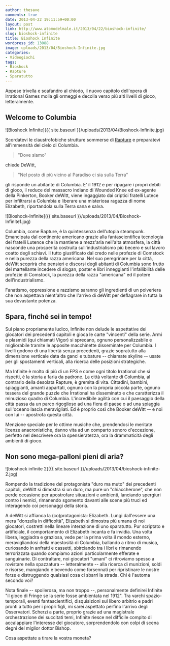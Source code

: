 ```yaml
---
author: thesave
comments: true
date: 2013-04-22 19:11:59+00:00
layout: post
link: http://www.atomodelmale.it/2013/04/22/bioshock-infinite/
slug: bioshock-infinite
title: Bioshock Infinite
wordpress_id: 13088
image: uploads/2013/04/Bioshock-Infinite.jpg
categories:
- Videogiochi
tags:
- Bioshock
- Rapture
- Sparatutto
---
```


Appese trivella e scafandro al chiodo, il nuovo capitolo dell'opera di Irrational Games molla gli ormeggi e decolla verso più alti livelli di gioco, letteralmente.

## Welcome to Columbia

![Bioshock Infinite]({{ site.baseurl }}/uploads/2013/04/Bioshock-Infinite.jpg)

Scordatevi le claustrofobiche strutture sommerse di [Rapture](/2007/10/13/andiamo-mister-bolla.html) e preparatevi all'immensità del cielo di Columbia.

<blockquote>"Dove siamo"</blockquote>

chiede DeWitt,

<blockquote>"Nel posto di più vicino al Paradiso ci sia sulla Terra"</blockquote>

gli risponde un abitante di Columbia. E' il 1912 e per ripagare i propri debiti di gioco, il reduce del massacro indiano di Wounded Knee ed ex-agente della Pinkerton, Booker deWitt, viene ingaggiato dai criptici fratelli Lutece per infiltrarsi a Columbia e liberare una misteriosa ragazza di nome Elizabeth, riportandola sulla Terra sana e salva.

![Bioshock-Infinite]({{ site.baseurl }}/uploads/2013/04/Bioshock-Infinite1.jpg)

Columbia, come Rapture, è la quintessenza dell'utopia steampunk. Emancipata dal continente americano grazie alla fantascientifica tecnologia dei fratelli Lutence che la mantiene a mezz'aria nell'alta atmosfera, la città nasconde una prosperità costruita sull'industrialismo più becero e sul lavoro coatto degli schiavi. Il tutto giustificato dal credo nelle profezie di Comstock e nella purezza della razza americana. Nel suo peregrinare per la città, deWitt scoprirà che pensieri e discorsi degli abitanti di Columbia sono frutto del martellante incedere di slogan, poster e libri inneggianti l'infallibilità delle profezie di Comstock, la purezza della razza "americana" ed il potere dell'industrialismo.

Fanatismo, oppressione e razzismo saranno gli ingredienti di un polveriera che non aspettava nient'altro che l'arrivo di deWitt per deflagrare in tutta la sua devastante potenza.

## Spara, finché sei in tempo!

Sul piano propriamente ludico, Infinite non delude le aspettative dei giocatori dei precedenti capitoli e gioca le carte "vincenti" della serie. Armi e plasmidi (qui chiamati Vigor) si sprecano, ognuno personalizzabile e migliorabile tramite le apposite macchinette disseminate per Columbia. I livelli godono di una libertà senza precedenti, grazie sopratutto alla dimensione verticale data da ganci e tubature -- chiamate skyline -- usate per gli spostamenti verticali, alla ricerca delle posizioni strategiche.

Ma Infinite è molto di più di un FPS e come ogni titolo Irrational che si rispetti, è la storia a farla da padrone. La città voltante di Columbia, al contrario della desolata Rapture, è gremita di vita. Cittadini, bambini, spiaggianti, amanti appartati, ognuno con la propria piccola parte, ognuno tessera del grande puzzle che Irrational ha disseminato e che caratterizza il minuzioso quadro di Columbia. L'incredibile agilità con cui il paesaggio della città passa da un parco rigoglioso ad una fiera di paese o ad una spiaggia sull'oceano lascia meravigliati. Ed è proprio così che Booker deWitt -- e noi con lui -- apostrofa questa città.

Menzione speciale per le ottime musiche che, prendendosi le meritate licenze anacronistiche, danno vita ad un comparto sonoro d'eccezione, perfetto nel descrivere ora la spensieratezza, ora la drammaticità degli ambienti di gioco.

## Non sono mega-palloni pieni di aria?

![bioshock infinite 2]({{ site.baseurl }}/uploads/2013/04/bioshock-infinite-2.jpg)

Rompendo la tradizione del protagonista "duro ma muto" dei precedenti capitoli, deWitt si dimostra sì un duro, ma pure un "chiaccherone", che non perde occasione per apostrofare situazioni e ambienti, lanciando spergiuri contro i nemici, rimanendo sgomento davanti alle scene più truci ed interagendo coi personaggi della storia.

A deWitt si affianca la (co)protagonista: Elizabeth. Lungi dall'essere una mera "donzella in difficoltà", Elizabeth si dimostra più umana di noi giocatori, costretti nella lineare interazione di uno sparatutto. Pur scriptato e artificiale, il comportamento di Elizabeth incanta e fa invidia. Una volta libera, leggiadra e graziosa, vede per la prima volta il mondo esterno, meravigliandosi della maestosità di Columbia, ballando a ritmo di musica, curiosando in anfratti e cassetti, sbirciando tra i libri e rimanendo terrorizzata quando compiamo azioni particolarmente efferate e sanguinarie. Di contraltare, noi giocatori "umani" ci ritroviamo spesso a rovistare nella spazzatura -- letteralmente -- alla ricerca di munizioni, soldi e risorse, mangiando e bevendo come forsennati per ripristinare le nostre forze e distruggendo qualsiasi cosa ci sbarri la strada. Chi è l'automa secondo voi?

Nota finale -- spoilerosa, ma non troppo --, personalmente definirei Infinite "il gioco di Fringe se la serie fosse ambientata nel 1912". Tra varchi spazio-temporali, eventi fantascientifici, disquisizioni sul libero arbitrio e padri pronti a tutto per i propri figli, mi sarei aspettato perfino l'arrivo degli Osservatori. Scherzi a parte, proprio grazie ad una magistrale orchestrazione dei succitati temi, Infinite riesce nel difficile compito di accalappiare l'interesse del giocatore, sorprendendolo con colpi di scena degni del miglior dottor Bishop.

Cosa aspettate a tirare la vostra moneta?
